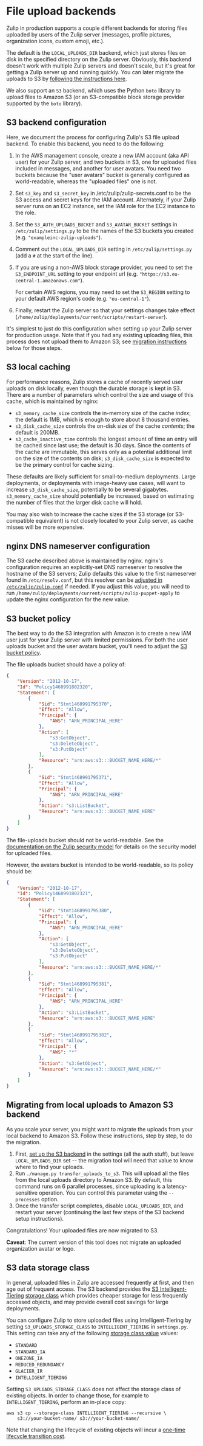 # File upload backends

Zulip in production supports a couple different backends for storing
files uploaded by users of the Zulip server (messages, profile
pictures, organization icons, custom emoji, etc.).

The default is the `LOCAL_UPLOADS_DIR` backend, which just stores
files on disk in the specified directory on the Zulip server.
Obviously, this backend doesn't work with multiple Zulip servers and
doesn't scale, but it's great for getting a Zulip server up and
running quickly. You can later migrate the uploads to S3 by
[following the instructions here](#migrating-from-local-uploads-to-amazon-s3-backend).

We also support an `S3` backend, which uses the Python `boto` library
to upload files to Amazon S3 (or an S3-compatible block storage
provider supported by the `boto` library).

## S3 backend configuration

Here, we document the process for configuring Zulip's S3 file upload
backend. To enable this backend, you need to do the following:

1. In the AWS management console, create a new IAM account (aka API
   user) for your Zulip server, and two buckets in S3, one for uploaded
   files included in messages, and another for user avatars. You need
   two buckets because the "user avatars" bucket is generally configured
   as world-readable, whereas the "uploaded files" one is not.

1. Set `s3_key` and `s3_secret_key` in /etc/zulip/zulip-secrets.conf
   to be the S3 access and secret keys for the IAM account.
   Alternately, if your Zulip server runs on an EC2 instance, set the
   IAM role for the EC2 instance to the role.

1. Set the `S3_AUTH_UPLOADS_BUCKET` and `S3_AVATAR_BUCKET` settings in
   `/etc/zulip/settings.py` to be the names of the S3 buckets you
   created (e.g. `"exampleinc-zulip-uploads"`).

1. Comment out the `LOCAL_UPLOADS_DIR` setting in
   `/etc/zulip/settings.py` (add a `#` at the start of the line).

1. If you are using a non-AWS block storage provider,
   you need to set the `S3_ENDPOINT_URL` setting to your
   endpoint url (e.g. `"https://s3.eu-central-1.amazonaws.com"`).

   For certain AWS regions, you may need to set the `S3_REGION`
   setting to your default AWS region's code (e.g. `"eu-central-1"`).

1. Finally, restart the Zulip server so that your settings changes
   take effect
   (`/home/zulip/deployments/current/scripts/restart-server`).

It's simplest to just do this configuration when setting up your Zulip
server for production usage. Note that if you had any existing
uploading files, this process does not upload them to Amazon S3; see
[migration instructions](#migrating-from-local-uploads-to-amazon-s3-backend)
below for those steps.

## S3 local caching

For performance reasons, Zulip stores a cache of recently served user
uploads on disk locally, even though the durable storage is kept in
S3. There are a number of parameters which control the size and usage
of this cache, which is maintained by nginx:

- `s3_memory_cache_size` controls the in-memory size of the cache
  _index_; the default is 1MB, which is enough to store about 8 thousand
  entries.
- `s3_disk_cache_size` controls the on-disk size of the cache
  _contents_; the default is 200MB.
- `s3_cache_inactive_time` controls the longest amount of time an
  entry will be cached since last use; the default is 30 days. Since
  the contents of the cache are immutable, this serves only as a
  potential additional limit on the size of the contents on disk;
  `s3_disk_cache_size` is expected to be the primary control for cache
  sizing.

These defaults are likely sufficient for small-to-medium deployments.
Large deployments, or deployments with image-heavy use cases, will
want to increase `s3_disk_cache_size`, potentially to be several
gigabytes. `s3_memory_cache_size` should potentially be increased,
based on estimating the number of files that the larger disk cache
will hold.

You may also wish to increase the cache sizes if the S3 storage (or
S3-compatible equivalent) is not closely located to your Zulip server,
as cache misses will be more expensive.

## nginx DNS nameserver configuration

The S3 cache described above is maintained by nginx. nginx's configuration
requires an explicitly-set DNS nameserver to resolve the hostname of the S3
servers; Zulip defaults this value to the first nameserver found in
`/etc/resolv.conf`, but this resolver can be [adjusted in
`/etc/zulip/zulip.conf`][s3-resolver] if needed. If you adjust this value, you
will need to run `/home/zulip/deployments/current/scripts/zulip-puppet-apply` to
update the nginx configuration for the new value.

[s3-resolver]: deployment.md#nameserver

## S3 bucket policy

The best way to do the S3 integration with Amazon is to create a new IAM user
just for your Zulip server with limited permissions. For both the user uploads
bucket and the user avatars bucket, you'll need to adjust the [S3 bucket
policy](https://awspolicygen.s3.amazonaws.com/policygen.html).

The file uploads bucket should have a policy of:

```json
{
    "Version": "2012-10-17",
    "Id": "Policy1468991802320",
    "Statement": [
        {
            "Sid": "Stmt1468991795370",
            "Effect": "Allow",
            "Principal": {
                "AWS": "ARN_PRINCIPAL_HERE"
            },
            "Action": [
                "s3:GetObject",
                "s3:DeleteObject",
                "s3:PutObject"
            ],
            "Resource": "arn:aws:s3:::BUCKET_NAME_HERE/*"
        },
        {
            "Sid": "Stmt1468991795371",
            "Effect": "Allow",
            "Principal": {
                "AWS": "ARN_PRINCIPAL_HERE"
            },
            "Action": "s3:ListBucket",
            "Resource": "arn:aws:s3:::BUCKET_NAME_HERE"
        }
    ]
}
```

The file-uploads bucket should not be world-readable. See the
[documentation on the Zulip security model](security-model.md) for
details on the security model for uploaded files.

However, the avatars bucket is intended to be world-readable, so its
policy should be:

```json
{
    "Version": "2012-10-17",
    "Id": "Policy1468991802321",
    "Statement": [
        {
            "Sid": "Stmt1468991795380",
            "Effect": "Allow",
            "Principal": {
                "AWS": "ARN_PRINCIPAL_HERE"
            },
            "Action": [
                "s3:GetObject",
                "s3:DeleteObject",
                "s3:PutObject"
            ],
            "Resource": "arn:aws:s3:::BUCKET_NAME_HERE/*"
        },
        {
            "Sid": "Stmt1468991795381",
            "Effect": "Allow",
            "Principal": {
                "AWS": "ARN_PRINCIPAL_HERE"
            },
            "Action": "s3:ListBucket",
            "Resource": "arn:aws:s3:::BUCKET_NAME_HERE"
        },
        {
            "Sid": "Stmt1468991795382",
            "Effect": "Allow",
            "Principal": {
                "AWS": "*"
            },
            "Action": "s3:GetObject",
            "Resource": "arn:aws:s3:::BUCKET_NAME_HERE/*"
        }
    ]
}
```

## Migrating from local uploads to Amazon S3 backend

As you scale your server, you might want to migrate the uploads from
your local backend to Amazon S3. Follow these instructions, step by
step, to do the migration.

1. First, [set up the S3 backend](#s3-backend-configuration) in the settings
   (all the auth stuff), but leave `LOCAL_UPLOADS_DIR` set -- the
   migration tool will need that value to know where to find your uploads.
2. Run `./manage.py transfer_uploads_to_s3`. This will upload all the
   files from the local uploads directory to Amazon S3. By default,
   this command runs on 6 parallel processes, since uploading is a
   latency-sensitive operation. You can control this parameter using
   the `--processes` option.
3. Once the transfer script completes, disable `LOCAL_UPLOADS_DIR`, and
   restart your server (continuing the last few steps of the S3
   backend setup instructions).

Congratulations! Your uploaded files are now migrated to S3.

**Caveat**: The current version of this tool does not migrate an
uploaded organization avatar or logo.

## S3 data storage class

In general, uploaded files in Zulip are accessed frequently at first, and then
age out of frequent access. The S3 backend provides the [S3
Intelligent-Tiering][s3-it] [storage class][s3-storage-class] which provides
cheaper storage for less frequently accessed objects, and may provide overall
cost savings for large deployments.

You can configure Zulip to store uploaded files using Intelligent-Tiering by
setting `S3_UPLOADS_STORAGE_CLASS` to `INTELLIGENT_TIERING` in `settings.py`.
This setting can take any of the following [storage class
value][s3-storage-class-constant] values:

- `STANDARD`
- `STANDARD_IA`
- `ONEZONE_IA`
- `REDUCED_REDUNDANCY`
- `GLACIER_IR`
- `INTELLIGENT_TIERING`

Setting `S3_UPLOADS_STORAGE_CLASS` does not affect the storage class of existing
objects. In order to change those, for example to `INTELLIGENT_TIERING`, perform
an in-place copy:

    aws s3 cp --storage-class INTELLIGENT_TIERING --recursive \
        s3://your-bucket-name/ s3://your-bucket-name/

Note that changing the lifecycle of existing objects will incur a [one-time
lifecycle transition cost][s3-pricing].

[s3-it]: https://aws.amazon.com/s3/storage-classes/intelligent-tiering/
[s3-storage-class]: https://aws.amazon.com/s3/storage-classes/
[s3-storage-class-constant]: https://docs.aws.amazon.com/AmazonS3/latest/API/API_PutObject.html#AmazonS3-PutObject-request-header-StorageClass
[s3-pricing]: https://aws.amazon.com/s3/pricing/
